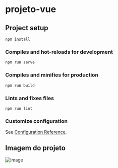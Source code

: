 # projeto-vue

## Project setup
```
npm install
```

### Compiles and hot-reloads for development
```
npm run serve
```

### Compiles and minifies for production
```
npm run build
```

### Lints and fixes files
```
npm run lint
```

### Customize configuration
See [Configuration Reference](https://cli.vuejs.org/config/).


## Imagem do projeto
![image](https://user-images.githubusercontent.com/70613241/142274626-068a2260-eed2-4bc2-8ede-953fa501982a.png)

